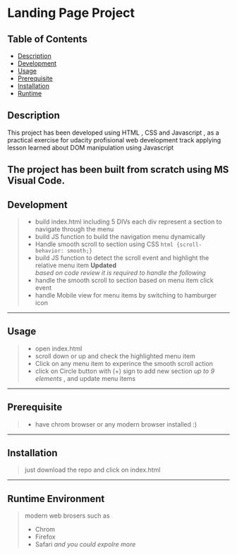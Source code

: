 # Landing Page Project

## Table of Contents

- [Description](#Description)
- [Development](#development)
- [Usage](#Usage)
- [Prerequisite](#Prerequisite)
- [Installation](#Installation)
- [Runtime](#Runtime)

## Description

This project has been developed using HTML , CSS and Javascript , as a practical exercise for udacity profisional web development track 
applying lesson learned about DOM manipulation using Javascript   

The project has been built from scratch using MS Visual Code. 
---
## Development

> - build index.html including 5 DIVs each div represent a section to navigate through the menu
> - build JS function to build the navigation menu dynamically
> - Handle smooth scroll to section using CSS  `html {scroll-behavior: smooth;}`
> - build JS function to detect the scroll event and highlight the relative menu item 
**Updated**  
*based on code review it is required to handle the following*
> - handle the smooth scroll to section based on menu item click event 
> - handle Mobile view for menu items by switching to hamburger icon 

---

## Usage 
> - open index.html
> - scroll down or up and check the highlighted menu item
> - Click on any menu item to experince the smooth scroll action
> - click on Circle button with (+) sign  to add new section *up to 9 elements* , and update menu items    
---

## Prerequisite
> - have chrom browser or any modern browser installed :)
---
## Installation
> just download the repo and click on index.html
---
## Runtime Environment
> modern web brosers such as 
> - Chrom 
> - Firefox 
> - Safari 
> *and you could expolre more*


